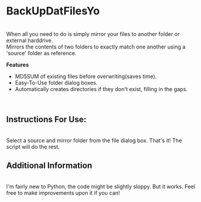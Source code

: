 # BackUpDatFilesYo
<br>
When all you need to do is simply mirror your files to another folder or external harddrive. 
<br>
Mirrors the contents of two folders to exactly match one another using a 'source' folder as reference. 
<br>

<b>Features</b>

  * MD5SUM of existing files before overwriting(saves time).
  * Easy-To-Use folder dialog boxes.
  * Automatically creates directories if they don't exist, filling in the gaps.
<br>
<h2>Instructions For Use:</h2>
<br>
Select a source and mirror folder from the file dialog box. That's it! The script will do the rest.
<br>
<h2>Additional Information</h2>
<br>
I'm fairly new to Python, the code might be slightly sloppy. But it works. Feel free to make improvements upon it if you can!
